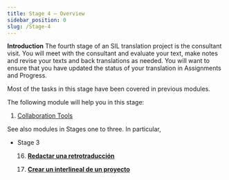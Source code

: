 ```yaml
---
title: Stage 4 – Overview
sidebar_position: 0
slug: /Stage-4
---
```




**Introduction**  The fourth stage of an SIL translation project is the consultant visit. You will meet with the consultant and evaluate your text, make notes and revise your texts and back translations as needed. You will want to ensure that you have updated the status of your translation in Assignments and Progress.


Most of the tasks in this stage have been covered in previous modules.


The following module will help you in this stage:

1. [Collaboration Tools](/20.CT)

See also modules in Stages one to three. In particular,

- Stage 3

    16.  [**Redactar una retrotraducción**](/16.BT1)


    17.  [**Crear un interlineal de un proyecto**](/17.BT2)

